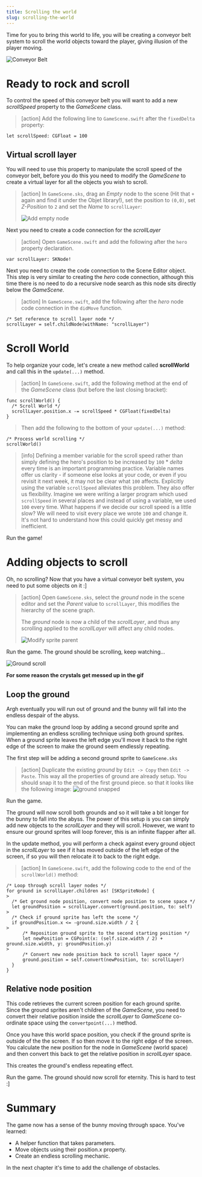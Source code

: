 ```yaml
---
title: Scrolling the world
slug: scrolling-the-world
---
```


Time for you to bring this world to life, you will be creating a conveyor belt
system to scroll the world objects toward the player, giving illusion of the
player moving.

![Conveyor Belt](https://media.giphy.com/media/WFkbyRl2Ke1oY/giphy.gif)

# Ready to rock and scroll

To control the speed of this conveyor belt you will want to add a new
_scrollSpeed_ property to the _GameScene_ class.

> [action]
> Add the following line to `GameScene.swift` after the `fixedDelta`
> property:

```
let scrollSpeed: CGFloat = 100
```

## Virtual scroll layer

You will need to use this property to manipulate the scroll speed of the
conveyor belt, before you do this you need to modify the _GameScene_ to create a
virtual layer for all the objects you wish to scroll.

> [action]
> In `GameScene.sks`, drag an _Empty_ node to the scene (Hit that `+`
> again and find it under the Objet library!), set the position to `(0,0)`, set
> _Z-Position_ to `2` and set the _Name_ to `scrollLayer`:
>
> ![Add empty node](../Tutorial-Images/xcode_add_empty_node_scroll.png)

Next you need to create a code connection for the _scrollLayer_

> [action]
> Open `GameScene.swift` and add the following after the `hero`
> property declaration.

```
var scrollLayer: SKNode!
```

Next you need to create the code connection to the Scene Editor object. This
step is very similar to creating the _hero_ code connection, although this time
there is no need to do a recursive node search as this node sits directly below
the _GameScene_.

> [action]
> In `GameScene.swift`, add the following after the _hero_ node code
> connection in the `didMove` function.
>
```
/* Set reference to scroll layer node */
scrollLayer = self.childNode(withName: "scrollLayer")
```

# Scroll World

To help organize your code, let's create a new method called **scrollWorld** and
call this in the `update(...)` method.

> [action]
> In `GameScene.swift`, add the following method at the end of the
> _GameScene_ class (but before the last closing bracket):
>
```
func scrollWorld() {
  /* Scroll World */
  scrollLayer.position.x -= scrollSpeed * CGFloat(fixedDelta)
}
```
>
> Then add the following to the bottom of your `update(...)` method:
>
```
/* Process world scrolling */
scrollWorld()
```

<!-- -->

> [info]
> Defining a member variable for the scroll speed rather than simply
> defining the hero's position to be increased by `100` \* _delta_ every time is
> an important programming practice. Variable names offer us clarity - if
> someone else looks at your code, or even if you revisit it next week, it may
> not be clear what `100` affects. Explicitly using the variable `scrollSpeed`
> alleviates this problem. They also offer us flexibility. Imagine we were
> writing a larger program which used `scrollSpeed` in several places and
> instead of using a variable, we used `100` every time. What happens if we
> decide our scroll speed is a little slow? We will need to visit every place we
> wrote `100` and change it. It's not hard to understand how this could quickly
> get messy and inefficient.

Run the game!

# Adding objects to scroll

Oh, no scrolling? Now that you have a virtual conveyor belt system, you need to
put some objects on it :]

> [action]
> Open `GameScene.sks`, select the _ground_ node in the scene editor
> and set the _Parent_ value to `scrollLayer`, this modifies the hierarchy of
> the scene graph.
>
> The _ground_ node is now a child of the _scrollLayer_, and thus any scrolling
> applied to the _scrollLayer_ will affect any child nodes.
>
> ![Modify sprite parent](../Tutorial-Images/xcode_ground_child.png)

Run the game. The ground should be scrolling, keep watching...

![Ground scroll](../Tutorial-Images/bad_crystal.png)

**For some reason the crystals get messed up in the gif**

## Loop the ground

Argh eventually you will run out of ground and the bunny will fall into the
endless despair of the abyss.

You can make the ground loop by adding a second ground sprite and implementing
an endless scrolling technique using both ground sprites. When a ground sprite
leaves the left edge you'll move it back to the right edge of the screen to make
the ground seem endlessly repeating.

The first step will be adding a second ground sprite to `GameScene.sks`

> [action]
> Duplicate the existing _ground_ by `Edit -> Copy` then
> `Edit -> Paste`. This way all the properties of ground are already setup. You
> should snap it to the end of the first ground piece. so that it looks like the
> following image: ![ground snapped](../Tutorial-Images/ground_copy.png)

Run the game.

The ground will now scroll both grounds and so it will take a bit longer for the
bunny to fall into the abyss. The power of this setup is you can simply add new
objects to the _scrollLayer_ and they will scroll. However, we want to ensure
our ground sprites will loop forever, this is an infinite flapper after all.

In the update method, you will perform a check against every ground object in
the _scrollLayer_ to see if it has moved outside of the left edge of the screen,
if so you will then relocate it to back to the right edge.

> [action] In `GameScene.swift`, add the following code to the end of the
> `scrollWorld()` method:
>
```
/* Loop through scroll layer nodes */
for ground in scrollLayer.children as! [SKSpriteNode] {
>
  /* Get ground node position, convert node position to scene space */
  let groundPosition = scrollLayer.convert(ground.position, to: self)
>
  /* Check if ground sprite has left the scene */
  if groundPosition.x <= -ground.size.width / 2 {
>
      /* Reposition ground sprite to the second starting position */
      let newPosition = CGPoint(x: (self.size.width / 2) + ground.size.width, y: groundPosition.y)
>
      /* Convert new node position back to scroll layer space */
      ground.position = self.convert(newPosition, to: scrollLayer)
  }
}
```

## Relative node position

This code retrieves the current screen position for each ground sprite. Since
the ground sprites aren't children of the _GameScene_, you need to convert their
relative position inside the _scrollLayer_ to _GameScene_ co-ordinate space
using the `convertpoint(...)` method.

Once you have this world space position, you check if the ground sprite is
outside of the the screen. If so then move it to the right edge of the screen.
You calculate the new position for the node in _GameScene_ (world space) and
then convert this back to get the relative position in _scrollLayer_ space.

This creates the ground's endless repeating effect.

Run the game. The ground should now scroll for eternity. This is hard to test :]

# Summary

The game now has a sense of the bunny moving through space. You've learned:

- A helper function that takes parameters.
- Move objects using their position.x property.
- Create an endless scrolling mechanic.

In the next chapter it's time to add the challenge of obstacles.
